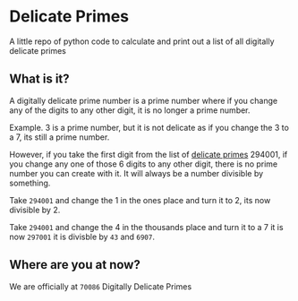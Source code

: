 # Delicate Primes

A little repo of python code to calculate and print out a list of all digitally delicate primes

## What is it?

A digitally delicate prime number is a prime number where if you change any of the digits to any other digit, it is no longer a prime number.

Example. 3 is a prime number, but it is not delicate as if you change the 3 to a 7, its still a prime number.

However, if you take the first digit from the list of [delicate primes](delicate-primes.txt) 294001, if you change any one of those 6 digits to any other digit, there is no prime number you can create with it. It will always be a number divisible by something.

Take `294001` and change the 1 in the ones place and turn it to 2, its now divisible by 2.

Take `294001` and change the 4 in the thousands place and turn it to a 7 it is now `297001` it is divisble by `43` and `6907`.

## Where are you at now?

We are officially at `70086` Digitally Delicate Primes
